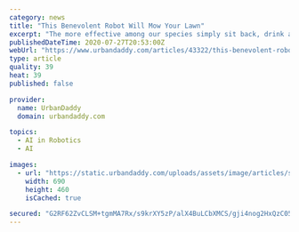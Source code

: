 ```yaml
---
category: news
title: "This Benevolent Robot Will Mow Your Lawn"
excerpt: "The more effective among our species simply sit back, drink a beer and enjoy summer while letting a robot do all the hard work. We’re talking about Toadi, a rather friendly little machine designed to drive your neighbors jealous as it mows your beautifully manicured yard."
publishedDateTime: 2020-07-27T20:53:00Z
webUrl: "https://www.urbandaddy.com/articles/43322/this-benevolent-robot-will-mow-your-lawn"
type: article
quality: 39
heat: 39
published: false

provider:
  name: UrbanDaddy
  domain: urbandaddy.com

topics:
  - AI in Robotics
  - AI

images:
  - url: "https://static.urbandaddy.com/uploads/assets/image/articles/standard/dc117c9deae69599a7279df546595a93.jpg"
    width: 690
    height: 460
    isCached: true

secured: "G2RF62ZvCLSM+tgmMA7Rx/s9krXY5zP/alX4BuLCbXMCS/gji4nog2HxQzC05FOAuQZNAwVN+Bhct5Sa4XLVLVrad+qC1Qsgpl1CNVjZrONr3cmPKR/hoVFTG+9kUCcvoMtinVkhnuREfH3/g2uy58i1Cd2bhfQSw8uqHGgjC8CvUvKrBQL2YOW0YL9JX/KyIiL7xoULs9O5KFSB9w6Xxkypj9Ll8iVOTs3w8nqO+s9pUsdjlFZOPVF2tgp+IjK2M+NkqDwqF0wzoQ//tWqsPpQvCiHLEffTJFINHpNm9MICGrh6Gxct4wOh5n5WAGx70BpxJCCbZO0W1sCc5sY7YA==;yDLBUz4scy0sJnLN297WNA=="
---
```


